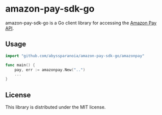 # amazon-pay-sdk-go

amazon-pay-sdk-go is a Go client library for accessing the [Amazon Pay API](https://amazonpaycheckoutintegrationguide.s3.amazonaws.com/amazon-pay-checkout/introduction.html).

## Usage

```go
import "github.com/abyssparanoia/amazon-pay-sdk-go/amazonpay"

func main() {
    pay, err := amazonpay.New("..")
    ...
}
```

## License

This library is distributed under the MIT license.
